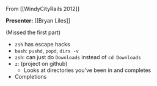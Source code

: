 From [[WindyCityRails 2012]]

**Presenter:** [[Bryan Liles]]

(Missed the first part)

* `zsh` has escape hacks
* `bash`: `pushd`, `popd`, `dirs -v`
* `zsh`: can just do `Downloads` instead of `cd Downloads`
* `z`: (project on github)
   * Looks at directories you've been in and completes
* Completions
